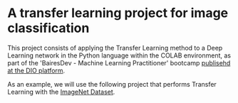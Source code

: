 # A transfer learning project for image classification

This project consists of applying the Transfer Learning method to a Deep Learning network in the Python language within the COLAB environment, as part of the 'BairesDev - Machine Learning Practitioner'  bootcamp [publisehd at the DIO platform](https://web.dio.me/track/coding-the-future-baires-dev-machine-learning-practitioner?tab=about).

As an example, we will use the following project that performs Transfer Learning with the [ImageNet Dataset](https://colab.research.google.com/github/kylemath/ml4a-guides/blob/master/notebooks/transfer-learning.ipynb).
